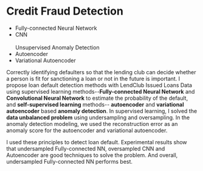# Credit Fraud Detection
* Fully-connected Neural Network
* CNN\
\
Unsupervised Anomaly Detection
* Autoencoder
* Variational Autoencoder

Correctly identifying defaulters so that the lending club can decide whether a person is fit for sanctioning a loan or not in the future is important. I propose loan default detection methods with LendClub Issued Loans Data using supervised learning methods--**Fully-connected Neural Network** and **Convolutional Neural Network** to estimate the probability of the default, and **self-supervised learning** methods-- **autoencoder** and **variational autoencoder** based **anomaly detection**. In supervised learning, I solved the **data unbalanced problem** using undersampling and oversampling. In the anomaly detection modeling, we used the reconstruction error as an anomaly score for the autoencoder and variational autoencoder.

I used these principles to detect loan default. Experimental results show that undersampled Fully-connected NN, oversampled CNN and Autoencoder are good techniques to solve the problem. And overall, undersampled Fully-connected NN performs best.

